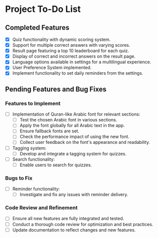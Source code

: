 # Project To-Do List

## Completed Features
- [x] Quiz functionality with dynamic scoring system.
- [x] Support for multiple correct answers with varying scores.
- [x] Result page featuring a top 10 leaderboard for each quiz.
- [x] Display of correct and incorrect answers on the result page.
- [x] Language options available in settings for a multilingual experience.
- [x] User Preference System implemented.
- [x] Implement functionality to set daily reminders from the settings.

## Pending Features and Bug Fixes

### Features to Implement
- [ ] Implementation of Quran-like Arabic font for relevant sections:
    - [ ] Test the chosen Arabic font in various sections.
    - [ ] Apply the font globally for all Arabic text in the app.
    - [ ] Ensure fallback fonts are set.
    - [ ] Check the performance impact of using the new font.
    - [ ] Collect user feedback on the font's appearance and readability.
- [ ] Tagging system:
    - [ ] Develop and integrate a tagging system for quizzes.
- [ ] Search functionality:
    - [ ] Enable users to search for quizzes.

### Bugs to Fix
- [ ] Reminder functionality:
    - [ ] Investigate and fix any issues with reminder delivery.

### Code Review and Refinement
- [ ] Ensure all new features are fully integrated and tested.
- [ ] Conduct a thorough code review for optimization and best practices.
- [ ] Update documentation to reflect changes and new features.
